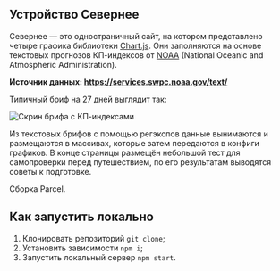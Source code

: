 ## Устройство Севернее

Севернее — это одностраничный сайт, на котором представлено четыре графика библиотеки [Chart.js](https://github.com/chartjs). Они заполняются на основе текстовых прогнозов КП-индексов от [NOAA](https://www.swpc.noaa.gov/) (National Oceanic and Atmospheric Administration).

**Источник данных: https://services.swpc.noaa.gov/text/**

Типичный бриф на 27 дней выглядит так:

![Скрин брифа с КП-индексами](https://user-images.githubusercontent.com/106589280/221809248-78aff260-8dcf-4468-8159-ff400ae6cd20.png)

Из текстовых брифов с помощью регэкспов данные вынимаются и размещаются в массивах, которые затем передаются в конфиги графиков. В конце страницы размещён небольшой тест для самопроверки перед путешествием, по его результатам выводятся советы к подготовке.

Сборка Parcel.

## Как запустить локально

1. Клонировать репозиторий `git clone`;
2. Установить зависимости `npm i`;
3. Запустить локальный сервер `npm start`.

